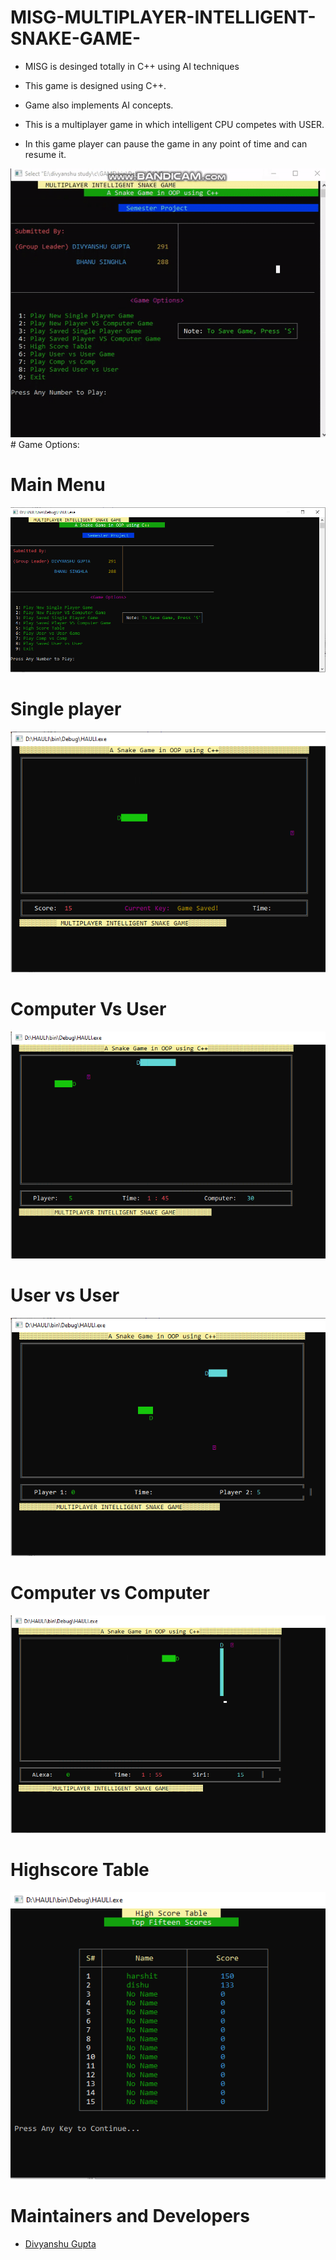 # MISG-MULTIPLAYER-INTELLIGENT-SNAKE-GAME-
- MISG is desinged totally in C++  using AI techniques

- This game is designed using C++.
- Game also implements AI concepts.
- This is a multiplayer game in which intelligent CPU competes with USER. 
- In this game player can pause the game in any point of time and can resume it.

<img src = "/Camera Roll/video.gif" /> 
# Game Options:

# Main Menu
<img src = "/Camera Roll/MAIN_MENU_SCREEN.PNG" /> 

# Single player 
<img src = "/Camera Roll/Single_player.PNG" /> 

# Computer Vs User
<img src = "/Camera Roll/Player_vs_Comp.PNG" /> 

# User vs User
<img src = "/Camera Roll/User_vs_user.PNG" /> 

# Computer vs Computer
<img src = "/Camera Roll/comp_vs_comp.PNG" /> 

# Highscore Table
<img src = "/Camera Roll/highscore_table.PNG" /> 

 


# Maintainers and Developers
 - [Divyanshu Gupta](https://github.com/divyanshuguptaososofficial)



